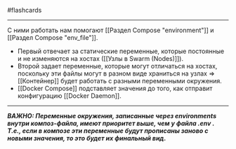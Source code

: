 #flashcards 
***
С ними работать нам помогают [[Раздел Compose "environment"]] и [[Раздел Compose "env_file"]]. 
- Первый отвечает за статические переменные, которые постоянные и не изменяются на хостах ([[Узлы в Swarm (Nodes)]]).
- Второй задает переменные, которые могут отличаться на хостах, поскольку эти файлы могут в разном виде храниться на узлах => [[Контейнер]] будет работать с разными переменными окружения.
- [[Docker Compose]] подставляет значения до того, как отправит конфигурацию [[Docker Daemon]].
***
***ВАЖНО: Переменные окружения, записанные через environments внутри композ-файла, имеют приоритет выше, чем у файла .env . Т.е., если в композе эти переменные будут прописаны заново с новыми значения, то это будет их финальный вид.***